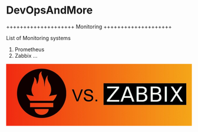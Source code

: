 # DevOpsAndMore

++++++++++++++++++++ Monitoring ++++++++++++++++++++ 

List of Monitoring systems
1. Prometheus
2. Zabbix
...

![Prometheus-vs-Zabbix](Prom-vs-Zabbix.jpg)